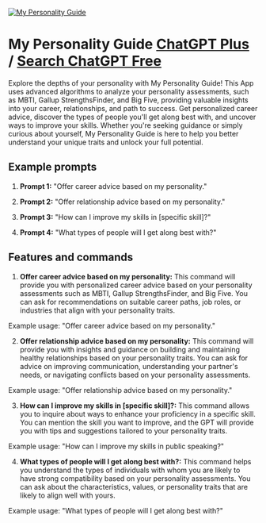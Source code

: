 
[![My Personality Guide](https://files.oaiusercontent.com/file-Mpmfhk5xsgb9VmEmRVlqQv12?se=2123-10-18T17%3A46%3A38Z&sp=r&sv=2021-08-06&sr=b&rscc=max-age%3D31536000%2C%20immutable&rscd=attachment%3B%20filename%3D2fa9a230-9f4a-4089-bef4-eae378b7fa25.png&sig=Vjlqpe7CNfUl1PZJVJ7bHRzsGO7OYDRaJPbSTSd7rsQ%3D)](https://chat.openai.com/g/g-LBzXSsfBY-my-personality-guide)

# My Personality Guide [ChatGPT Plus](https://chat.openai.com/g/g-LBzXSsfBY-my-personality-guide) / [Search ChatGPT Free](https://gptcall.net/index.html#/?search=My%20Personality%20Guide)

Explore the depths of your personality with My Personality Guide! This App uses advanced algorithms to analyze your personality assessments, such as MBTI, Gallup StrengthsFinder, and Big Five, providing valuable insights into your career, relationships, and path to success. Get personalized career advice, discover the types of people you'll get along best with, and uncover ways to improve your skills. Whether you're seeking guidance or simply curious about yourself, My Personality Guide is here to help you better understand your unique traits and unlock your full potential.

## Example prompts

1. **Prompt 1:** "Offer career advice based on my personality."

2. **Prompt 2:** "Offer relationship advice based on my personality."

3. **Prompt 3:** "How can I improve my skills in [specific skill]?"

4. **Prompt 4:** "What types of people will I get along best with?"

## Features and commands

1. **Offer career advice based on my personality:** This command will provide you with personalized career advice based on your personality assessments such as MBTI, Gallup StrengthsFinder, and Big Five. You can ask for recommendations on suitable career paths, job roles, or industries that align with your personality traits.

Example usage: "Offer career advice based on my personality."

2. **Offer relationship advice based on my personality:** This command will provide you with insights and guidance on building and maintaining healthy relationships based on your personality traits. You can ask for advice on improving communication, understanding your partner's needs, or navigating conflicts based on your personality assessments.

Example usage: "Offer relationship advice based on my personality."

3. **How can I improve my skills in [specific skill]?:** This command allows you to inquire about ways to enhance your proficiency in a specific skill. You can mention the skill you want to improve, and the GPT will provide you with tips and suggestions tailored to your personality traits.

Example usage: "How can I improve my skills in public speaking?"

4. **What types of people will I get along best with?:** This command helps you understand the types of individuals with whom you are likely to have strong compatibility based on your personality assessments. You can ask about the characteristics, values, or personality traits that are likely to align well with yours.

Example usage: "What types of people will I get along best with?"


